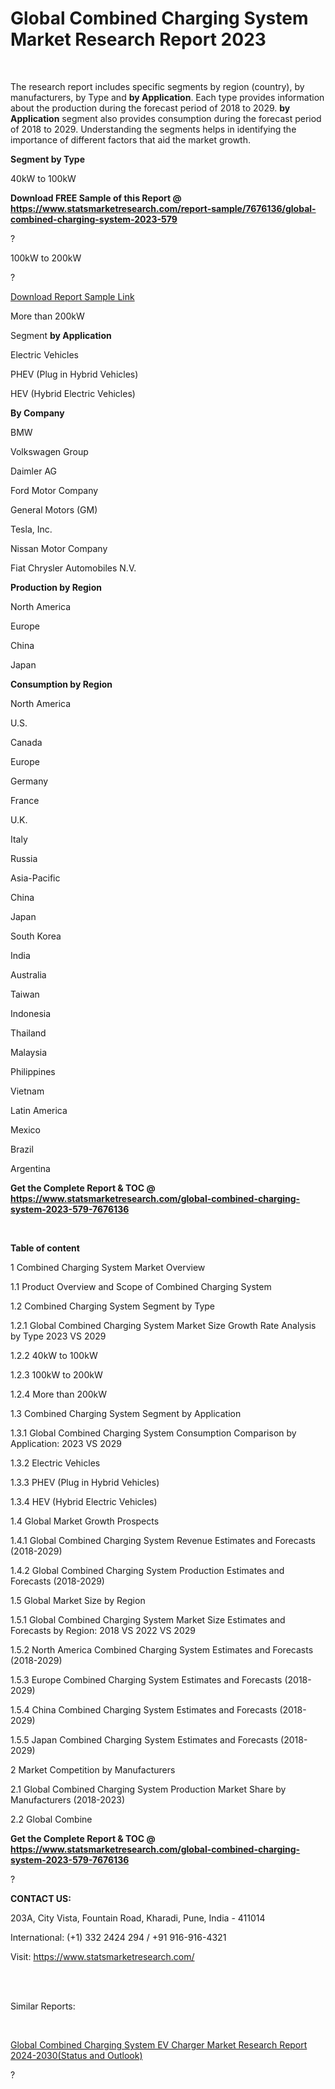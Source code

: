 <h1>Global Combined Charging System Market Research Report 2023</h1><br/><p>The research report includes specific segments by region (country), by manufacturers, by Type and <strong>by Application</strong>. Each type provides information about the production during the forecast period of 2018 to 2029. <strong>by Application</strong> segment also provides consumption during the forecast period of 2018 to 2029. Understanding the segments helps in identifying the importance of different factors that aid the market growth.</p>
 
 
 
 <p><strong>Segment by Type</strong></p>
 
 
 
 <p>40kW to 100kW</p>
 
 
 
 <div><b>Download FREE Sample of this Report @ <a href="https://www.statsmarketresearch.com/download-free-sample/7676136/global-combined-charging-system-2023-579">https://www.statsmarketresearch.com/report-sample/7676136/global-combined-charging-system-2023-579</a></b></div>
 
 
 
 <p>? </p>
 
 
 
 <p>100kW to 200kW</p>
 
 
 
 <p>? </p>
 
 
 
 <p><a href="https://www.statsmarketresearch.com/download-free-sample/7676136/global-combined-charging-system-2023-579">Download Report Sample Link</a></p>
 
 
 
 <p>More than 200kW</p>
 
 
 
 <p>Segment <strong>by Application</strong></p>
 
 
 
 <p>Electric Vehicles</p>
 
 
 
 <p>PHEV (Plug in Hybrid Vehicles)</p>
 
 
 
 <p>HEV (Hybrid Electric Vehicles)</p>
 
 
 
 <p><strong>By Company</strong></p>
 
 
 
 <p>BMW</p>
 
 
 
 <p>Volkswagen Group</p>
 
 
 
 <p>Daimler AG</p>
 
 
 
 <p>Ford Motor Company</p>
 
 
 
 <p>General Motors (GM)</p>
 
 
 
 <p>Tesla, Inc.</p>
 
 
 
 <p>Nissan Motor Company</p>
 
 
 
 <p>Fiat Chrysler Automobiles N.V.</p>
 
 
 
 <p><strong>Production by Region</strong></p>
 
 
 
 <p>North America</p>
 
 
 
 <p>Europe</p>
 
 
 
 <p>China</p>
 
 
 
 <p>Japan</p>
 
 
 
 <p><strong>Consumption by Region</strong></p>
 
 
 
 <p>North America</p>
 
 
 
 <p>U.S.</p>
 
 
 
 <p>Canada</p>
 
 
 
 <p>Europe</p>
 
 
 
 <p>Germany</p>
 
 
 
 <p>France</p>
 
 
 
 <p>U.K.</p>
 
 
 
 <p>Italy</p>
 
 
 
 <p>Russia</p>
 
 
 
 <p>Asia-Pacific</p>
 
 
 
 <p>China</p>
 
 
 
 <p>Japan</p>
 
 
 
 <p>South Korea</p>
 
 
 
 <p>India</p>
 
 
 
 <p>Australia</p>
 
 
 
 <p>Taiwan</p>
 
 
 
 <p>Indonesia</p>
 
 
 
 <p>Thailand</p>
 
 
 
 <p>Malaysia</p>
 
 
 
 <p>Philippines</p>
 
 
 
 <p>Vietnam</p>
 
 
 
 <p>Latin America</p>
 
 
 
 <p>Mexico</p>
 
 
 
 <p>Brazil</p>
 
 
 
 <p>Argentina</p>
 
 
 
 <div><b>Get the Complete Report & TOC @ <a href="https://www.statsmarketresearch.com/global-combined-charging-system-2023-579-7676136">https://www.statsmarketresearch.com/global-combined-charging-system-2023-579-7676136</a></b></div>
 
 
 
 <p><br />
 
 <b>Table of content</b></p>
 
 
 
 <p>1 Combined Charging System Market Overview<br />
 
 1.1 Product Overview and Scope of Combined Charging System<br />
 
 1.2 Combined Charging System Segment by Type<br />
 
 1.2.1 Global Combined Charging System Market Size Growth Rate Analysis by Type 2023 VS 2029<br />
 
 1.2.2 40kW to 100kW<br />
 
 1.2.3 100kW to 200kW<br />
 
 1.2.4 More than 200kW<br />
 
 1.3 Combined Charging System Segment by Application<br />
 
 1.3.1 Global Combined Charging System Consumption Comparison by Application: 2023 VS 2029<br />
 
 1.3.2 Electric Vehicles<br />
 
 1.3.3 PHEV (Plug in Hybrid Vehicles)<br />
 
 1.3.4 HEV (Hybrid Electric Vehicles)<br />
 
 1.4 Global Market Growth Prospects<br />
 
 1.4.1 Global Combined Charging System Revenue Estimates and Forecasts (2018-2029)<br />
 
 1.4.2 Global Combined Charging System Production Estimates and Forecasts (2018-2029)<br />
 
 1.5 Global Market Size by Region<br />
 
 1.5.1 Global Combined Charging System Market Size Estimates and Forecasts by Region: 2018 VS 2022 VS 2029<br />
 
 1.5.2 North America Combined Charging System Estimates and Forecasts (2018-2029)<br />
 
 1.5.3 Europe Combined Charging System Estimates and Forecasts (2018-2029)<br />
 
 1.5.4 China Combined Charging System Estimates and Forecasts (2018-2029)<br />
 
 1.5.5 Japan Combined Charging System Estimates and Forecasts (2018-2029)<br />
 
 2 Market Competition by Manufacturers<br />
 
 2.1 Global Combined Charging System Production Market Share by Manufacturers (2018-2023)<br />
 
 2.2 Global Combine</p>
 
 
 
 <div><b>Get the Complete Report & TOC @ <a href="https://www.statsmarketresearch.com/global-combined-charging-system-2023-579-7676136">https://www.statsmarketresearch.com/global-combined-charging-system-2023-579-7676136</a></b></div>
 
 
 
 <p>? </p>
 
 
 
 <p><b>CONTACT US:</b><br />
 
 203A, City Vista, Fountain Road, Kharadi, Pune, India - 411014<br />
 
 International: (+1) 332 2424 294 / +91 916-916-4321<br />
 
 Visit: <a href="https://www.statsmarketresearch.com/">https://www.statsmarketresearch.com/</a><br />
 
 <br />
 
 <br />
 
 Similar Reports:<br />
 
 <br />
 
 <a href="https://www.statsmarketresearch.com/global-combined-charging-system-ev-charger-2024-2030-236-7946621">Global Combined Charging System EV Charger Market Research Report 2024-2030(Status and Outlook)</a><br />
 
 ? </p>